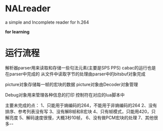 # NALreader
a simple and Incomplete reader for h.264

**for learning**


# 运行流程

解析器parser用来读取和存储一些句法元素(主要是SPS PPS)
cabac的运行也是在parser中完成的
从文件中读取字节的处理由parser中的bitsbuf对象完成

picture对象存储每一帧的宏块的数据
picture对象由Decoder对象管理

Debug对象用来管理各种信息的打印
控制符在对应的lua脚本中

主要未完成的点：
1、只能用于熵编码的264，不能用于非熵编码的264
2、没有排序、参考列表没有写
3、没有解B帧和B宏块
4、只有帧模式，只能用420，只解亮度
5、解码速度很慢，大概3秒10帧，
6、没有做PCM宏块的处理
7、其他很多--